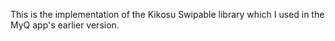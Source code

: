 This is the implementation of the Kikosu Swipable library which
I used in the MyQ app's earlier version. 

